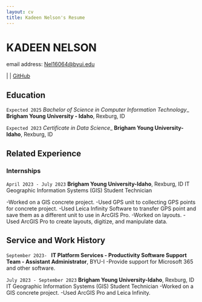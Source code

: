 ```yaml
---
layout: cv
title: Kadeen Nelson's Resume
---
```

# KADEEN NELSON
email address: Nel16064@byui.edu

<div id="webaddress">
|<!-- <a href="https://www.linkedin.com/groups/13537407/">LinkedIn</a> -->
| <a href="https://github.com/byuids-resumes">GitHub</a>
</div>

<!-- https://www.monique.tech/the-art-of-markdown -->

## Education

`Expected 2025`
_Bachelor of Science in Computer Information Technology__
__Brigham Young University - Idaho__, Rexburg, ID


`Expected 2023`
_Certificate in Data Science__
__Brigham Young University-Idaho__, Rexburg, ID


## Related Experience

### Internships

`April 2023 - July 2023`
__Brigham Young University-Idaho__, Rexburg, ID
IT Geographic Information Systems (GIS) Student  Technician

-Worked on a GIS concrete project.
-Used GPS unit to collecting GPS points for concrete project.
-Used Leica Infinity Software to transfer GPS point and save them as a different unit to use in ArcGIS Pro.
-Worked on layouts.
-Used ArcGIS Pro to create layouts, digitize, and manipulate data.


## Service and Work History

`September 2023- `
__IT Platform Services - Productivity Software Support Team - Assistant Administrator__, BYU-I
-Provide support for Microsoft 365 and other software.

`July 2023 - September 2023`
__Brigham Young University-Idaho__, Rexburg, ID
IT Geographic Information Systems (GIS) Student  Technician
-Worked on a GIS concrete project.
-Used ArcGIS Pro and Leica Infinity.


<!-- ### Footer

Last updated: May 2013 -->


